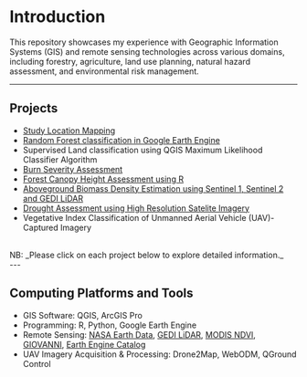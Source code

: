 # Introduction
This repository showcases my experience with Geographic Information Systems (GIS) and remote sensing technologies across various domains, including forestry, agriculture, land use planning, natural hazard assessment, and environmental risk management.<br>

---
## Projects
- [Study Location Mapping](https://github.com/GEO-001/hands-on-projects/blob/main/Project%20files/study_area_maps.ipynb)
- [Random Forest classification in Google Earth Engine](https://github.com/GEO-001/hands-on-projects/blob/main/Project%20files/Land%20Cover%20Classification/Random%20Forest.md)
- Supervised Land classification using QGIS Maximum Likelihood Classifier Algorithm
- [Burn Severity Assessment](https://github.com/GEO-001/hands-on-projects/blob/main/Project%20files/Fire%20Risk%20Assessment/Burn%20severity.md)
- [Forest Canopy Height Assessment using R](https://github.com/GEO-001/hands-on-projects/blob/main/Project%20files/forest%20canopy%20height%20assessment/3D_forest_height.md)
- [Aboveground Biomass Density Estimation using Sentinel 1, Sentinel 2 and GEDI LiDAR](https://github.com/GEO-001/hands-on-projects/blob/main/Project%20files/Above%20Ground%20Biomass%20Modeling/agbd.md)
- [Drought Assessment using High Resolution Satelite Imagery](https://github.com/GEO-001/hands-on-projects/blob/main/Project%20files/Drought%20Assessment/drought.ipynb)
- Vegetative Index Classification of Unmanned Aerial Vehicle (UAV)-Captured Imagery <br>
<br>
NB: _Please click on each project below to explore detailed information._<br>
---

## Computing Platforms and Tools 
- GIS Software: QGIS, ArcGIS Pro
- Programming: R, Python, Google Earth Engine
- Remote Sensing: [NASA Earth Data](https://www.earthdata.nasa.gov/), [GEDI LiDAR](https://www.earthdata.nasa.gov/learn/articles/gedi-l4b-data), [MODIS NDVI](https://modis.gsfc.nasa.gov/data/dataprod/mod13.php), [GIOVANNI](https://giovanni.gsfc.nasa.gov/giovanni/), [Earth Engine Catalog](https://developers.google.com/earth-engine/datasets/)
- UAV Imagery Acquisition & Processing: Drone2Map, WebODM, QGround Control
  

